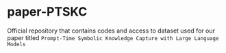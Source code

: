 # paper-PTSKC
Official repository that contains codes and access to dataset used for our paper titled `Prompt-Time Symbolic Knowledge Capture with Large Language Models`
